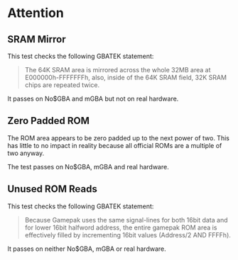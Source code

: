 # Attention

## SRAM Mirror
This test checks the following GBATEK statement:

> The 64K SRAM area is mirrored across the whole 32MB area at E000000h-FFFFFFFh, also, inside of the 64K SRAM field, 32K SRAM chips are repeated twice.

It passes on No$GBA and mGBA but not on real hardware.

## Zero Padded ROM
The ROM area appears to be zero padded up to the next power of two. This has little to no impact in reality because all official ROMs are a multiple of two anyway.

The test passes on No$GBA, mGBA and real hardware.

## Unused ROM Reads
This test checks the following GBATEK statement:

> Because Gamepak uses the same signal-lines for both 16bit data and for lower 16bit halfword address, the entire gamepak ROM area is effectively filled by incrementing 16bit values (Address/2 AND FFFFh).

It passes on neither No$GBA, mGBA or real hardware.
